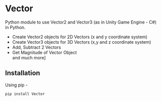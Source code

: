 # Vector

Python module to use Vector2 and Vector3 (as in Unity Game Engine - C#) in Python.

- Create Vector2 objects for 2D Vectors (x and y coordinate system)
- Create Vector3 objects for 3D Vectors (x,y and z coordinate system)
- Add, Subtract 2 Vectors
- Get Magnitude of Vector Object<br>
and much more]

## Installation

Using pip - 
```
pip install Vector
```